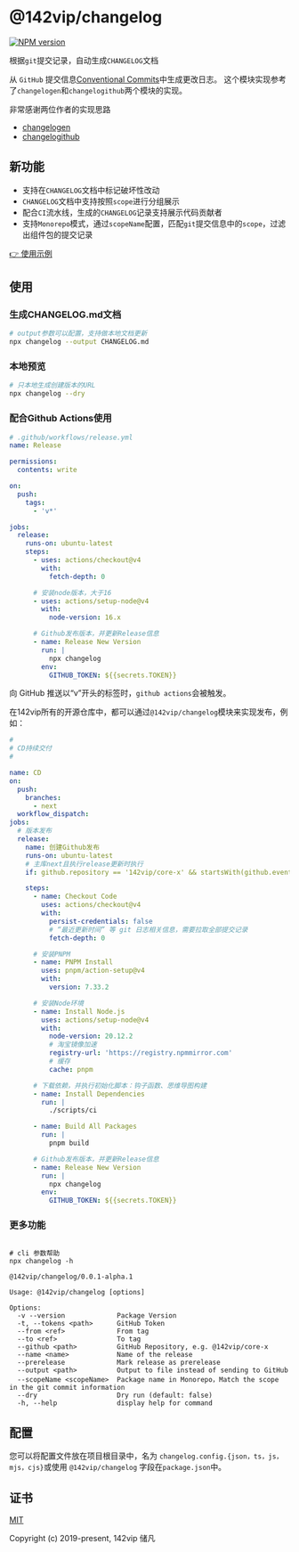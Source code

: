 # @142vip/changelog

[![NPM version](https://img.shields.io/npm/v/@142vip/changelog?color=a1b858&label=version)](https://www.npmjs.com/package/@142vip/changelog)

根据`git`提交记录，自动生成`CHANGELOG`文档

从 `GitHub` 提交信息[Conventional Commits](https://www.conventionalcommits.org/en/v1.0.0/)中生成更改日志。 这个模块实现参考了`changelogen`和`changelogithub`两个模块的实现。

非常感谢两位作者的实现思路

- [changelogen](https://github.com/unjs/changelogen)
- [changelogithub](https://github.com/antfu/changelogithub)

## 新功能

- 支持在`CHANGELOG`文档中标记破坏性改动
- `CHANGELOG`文档中支持按照`scope`进行分组展示
- 配合`CI`流水线，生成的`CHANGELOG`记录支持展示代码贡献者
- 支持`Monorepo`模式，通过`scopeName`配置，匹配`git`提交信息中的`scope`，过滤出组件包的提交记录

[👉 使用示例](https://github.com/142vip/core-x/releases)

## 使用

### 生成CHANGELOG.md文档

```bash
# output参数可以配置，支持做本地文档更新
npx changelog --output CHANGELOG.md
```

### 本地预览

```bash
# 只本地生成创建版本的URL
npx changelog --dry
```

### 配合Github Actions使用

```yml
# .github/workflows/release.yml
name: Release

permissions:
  contents: write

on:
  push:
    tags:
      - 'v*'

jobs:
  release:
    runs-on: ubuntu-latest
    steps:
      - uses: actions/checkout@v4
        with:
          fetch-depth: 0

      # 安装node版本，大于16
      - uses: actions/setup-node@v4
        with:
          node-version: 16.x

      # Github发布版本，并更新Release信息
      - name: Release New Version
        run: |
          npx changelog
        env:
          GITHUB_TOKEN: ${{secrets.TOKEN}}
```

向 GitHub 推送以“v”开头的标签时，`github actions`会被触发。

在142vip所有的开源仓库中，都可以通过`@142vip/changelog`模块来实现发布，例如：

```yaml
#
# CD持续交付
#

name: CD
on:
  push:
    branches:
      - next
  workflow_dispatch:
jobs:
  # 版本发布
  release:
    name: 创建Github发布
    runs-on: ubuntu-latest
    # 主库next且执行release更新时执行
    if: github.repository == '142vip/core-x' && startsWith(github.event.head_commit.message, 'chore(release):')

    steps:
      - name: Checkout Code
        uses: actions/checkout@v4
        with:
          persist-credentials: false
          # “最近更新时间” 等 git 日志相关信息，需要拉取全部提交记录
          fetch-depth: 0

      # 安装PNPM
      - name: PNPM Install
        uses: pnpm/action-setup@v4
        with:
          version: 7.33.2

      # 安装Node环境
      - name: Install Node.js
        uses: actions/setup-node@v4
        with:
          node-version: 20.12.2
          # 淘宝镜像加速
          registry-url: 'https://registry.npmmirror.com'
          # 缓存
          cache: pnpm

      # 下载依赖，并执行初始化脚本：钩子函数、思维导图构建
      - name: Install Dependencies
        run: |
          ./scripts/ci

      - name: Build All Packages
        run: |
          pnpm build

      # Github发布版本，并更新Release信息
      - name: Release New Version
        run: |
          npx changelog
        env:
          GITHUB_TOKEN: ${{secrets.TOKEN}}
```

### 更多功能

```shell

# cli 参数帮助
npx changelog -h

@142vip/changelog/0.0.1-alpha.1

Usage: @142vip/changelog [options]

Options:
  -v --version             Package Version
  -t, --tokens <path>      GitHub Token
  --from <ref>             From tag
  --to <ref>               To tag
  --github <path>          GitHub Repository, e.g. @142vip/core-x
  --name <name>            Name of the release
  --prerelease             Mark release as prerelease
  --output <path>          Output to file instead of sending to GitHub
  --scopeName <scopeName>  Package name in Monorepo，Match the scope in the git commit information
  --dry                    Dry run (default: false)
  -h, --help               display help for command
```

## 配置

您可以将配置文件放在项目根目录中，名为 `changelog.config.{json，ts，js，mjs，cjs}`或使用 `@142vip/changelog` 字段在`package.json`中。

## 证书

[MIT](https://opensource.org/license/MIT)

Copyright (c) 2019-present, 142vip 储凡
